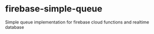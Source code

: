 # firebase-simple-queue
Simple queue implementation for firebase cloud functions and realtime database
